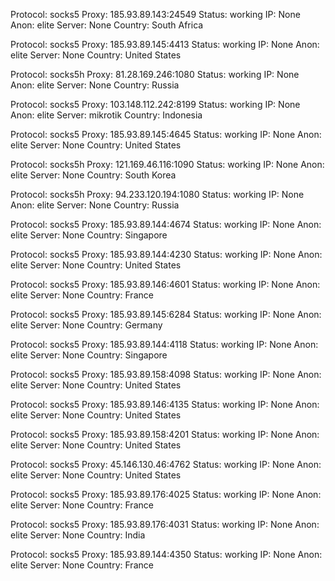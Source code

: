 Protocol: socks5
Proxy: 185.93.89.143:24549
Status: working
IP: None
Anon: elite
Server: None
Country: South Africa

Protocol: socks5
Proxy: 185.93.89.145:4413
Status: working
IP: None
Anon: elite
Server: None
Country: United States

Protocol: socks5h
Proxy: 81.28.169.246:1080
Status: working
IP: None
Anon: elite
Server: None
Country: Russia

Protocol: socks5
Proxy: 103.148.112.242:8199
Status: working
IP: None
Anon: elite
Server: mikrotik
Country: Indonesia

Protocol: socks5
Proxy: 185.93.89.145:4645
Status: working
IP: None
Anon: elite
Server: None
Country: United States

Protocol: socks5h
Proxy: 121.169.46.116:1090
Status: working
IP: None
Anon: elite
Server: None
Country: South Korea

Protocol: socks5h
Proxy: 94.233.120.194:1080
Status: working
IP: None
Anon: elite
Server: None
Country: Russia

Protocol: socks5
Proxy: 185.93.89.144:4674
Status: working
IP: None
Anon: elite
Server: None
Country: Singapore

Protocol: socks5
Proxy: 185.93.89.144:4230
Status: working
IP: None
Anon: elite
Server: None
Country: United States

Protocol: socks5
Proxy: 185.93.89.146:4601
Status: working
IP: None
Anon: elite
Server: None
Country: France

Protocol: socks5
Proxy: 185.93.89.145:6284
Status: working
IP: None
Anon: elite
Server: None
Country: Germany

Protocol: socks5
Proxy: 185.93.89.144:4118
Status: working
IP: None
Anon: elite
Server: None
Country: Singapore

Protocol: socks5
Proxy: 185.93.89.158:4098
Status: working
IP: None
Anon: elite
Server: None
Country: United States

Protocol: socks5
Proxy: 185.93.89.146:4135
Status: working
IP: None
Anon: elite
Server: None
Country: United States

Protocol: socks5
Proxy: 185.93.89.158:4201
Status: working
IP: None
Anon: elite
Server: None
Country: United States

Protocol: socks5
Proxy: 45.146.130.46:4762
Status: working
IP: None
Anon: elite
Server: None
Country: United States

Protocol: socks5
Proxy: 185.93.89.176:4025
Status: working
IP: None
Anon: elite
Server: None
Country: France

Protocol: socks5
Proxy: 185.93.89.176:4031
Status: working
IP: None
Anon: elite
Server: None
Country: India

Protocol: socks5
Proxy: 185.93.89.144:4350
Status: working
IP: None
Anon: elite
Server: None
Country: France

